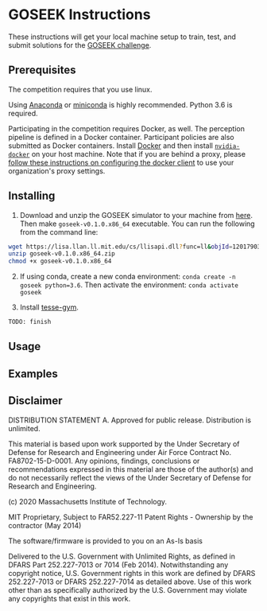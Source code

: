 # GOSEEK Instructions

These instructions will get your local machine setup to train, test, and submit solutions for the [GOSEEK challenge](README.md). 

## Prerequisites

The competition requires that you use linux.

Using [Anaconda](https://www.anaconda.com/distribution/#download-section) or [miniconda](https://docs.conda.io/en/latest/miniconda.html) is highly recommended. 
Python 3.6 is required.

Participating in the competition requires Docker, as well. 
The perception pipeline is defined in a Docker container. 
Participant policies are also submitted as Docker containers.
Install [Docker](https://docs.docker.com/install/linux/docker-ce/ubuntu/) and then install [`nvidia-docker`](https://github.com/NVIDIA/nvidia-docker#quickstart) on your host machine. 
Note that if you are behind a proxy, please [follow these instructions on configuring the docker client](https://docs.docker.com/network/proxy/#configure-the-docker-client) to use your organization's proxy settings.

## Installing

1. Download and unzip the GOSEEK simulator to your machine from [here](https://lisa.llan.ll.mit.edu/cs/llisapi.dll?func=ll&objId=12017903&objAction=download). Then make `goseek-v0.1.0.x86_64` executable. You can run the following from the command line:
```sh
wget https://lisa.llan.ll.mit.edu/cs/llisapi.dll?func=ll&objId=12017903&objAction=download
unzip goseek-v0.1.0.x86_64.zip
chmod +x goseek-v0.1.0.x86_64
```

2. If using conda, create a new conda environment: `conda create -n goseek python=3.6`. Then activate the environment: `conda activate goseek`

3. Install [tesse-gym](../../../tesse-gym).
```sh
TODO: finish
```


## Usage

## Examples

## Disclaimer

DISTRIBUTION STATEMENT A. Approved for public release. Distribution is unlimited.

This material is based upon work supported by the Under Secretary of Defense for Research and Engineering under Air Force Contract No. FA8702-15-D-0001. Any opinions, findings, conclusions or recommendations expressed in this material are those of the author(s) and do not necessarily reflect the views of the Under Secretary of Defense for Research and Engineering.

(c) 2020 Massachusetts Institute of Technology.

MIT Proprietary, Subject to FAR52.227-11 Patent Rights - Ownership by the contractor (May 2014)

The software/firmware is provided to you on an As-Is basis

Delivered to the U.S. Government with Unlimited Rights, as defined in DFARS Part 252.227-7013 or 7014 (Feb 2014). Notwithstanding any copyright notice, U.S. Government rights in this work are defined by DFARS 252.227-7013 or DFARS 252.227-7014 as detailed above. Use of this work other than as specifically authorized by the U.S. Government may violate any copyrights that exist in this work.
